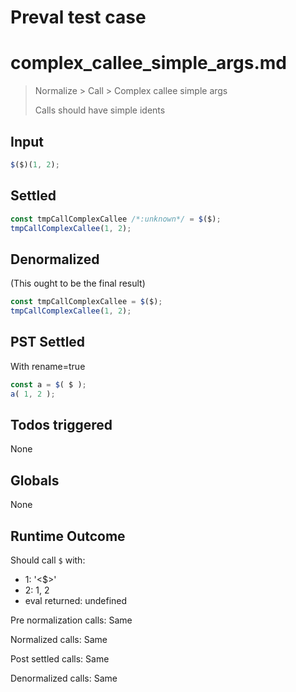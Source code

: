 # Preval test case

# complex_callee_simple_args.md

> Normalize > Call > Complex callee simple args
>
> Calls should have simple idents

## Input

`````js filename=intro
$($)(1, 2);
`````


## Settled


`````js filename=intro
const tmpCallComplexCallee /*:unknown*/ = $($);
tmpCallComplexCallee(1, 2);
`````


## Denormalized
(This ought to be the final result)

`````js filename=intro
const tmpCallComplexCallee = $($);
tmpCallComplexCallee(1, 2);
`````


## PST Settled
With rename=true

`````js filename=intro
const a = $( $ );
a( 1, 2 );
`````


## Todos triggered


None


## Globals


None


## Runtime Outcome


Should call `$` with:
 - 1: '<$>'
 - 2: 1, 2
 - eval returned: undefined

Pre normalization calls: Same

Normalized calls: Same

Post settled calls: Same

Denormalized calls: Same
